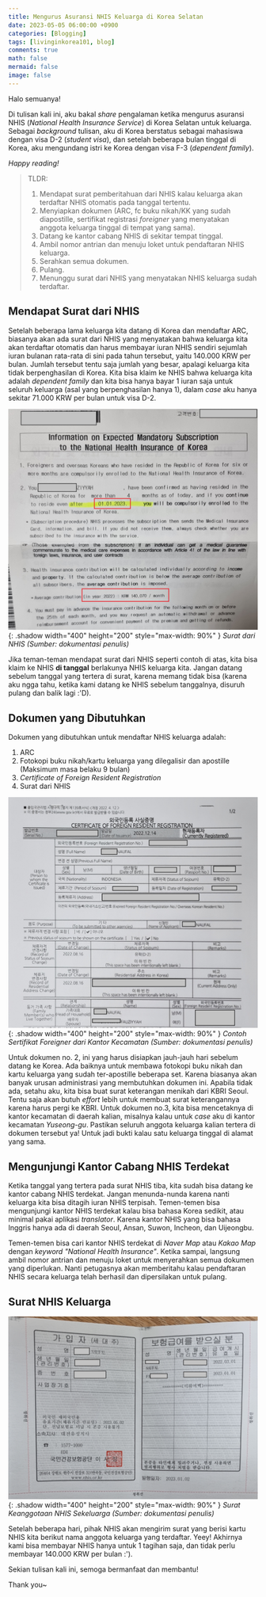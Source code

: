 ```yaml
---
title: Mengurus Asuransi NHIS Keluarga di Korea Selatan
date: 2023-05-05 06:00:00 +0900
categories: [Blogging]
tags: [livinginkorea101, blog]
comments: true
math: false
mermaid: false
image: false
---
```


Halo semuanya! 

Di tulisan kali ini, aku bakal *share* pengalaman ketika mengurus asuransi NHIS (*National Health Insurance Service*) di Korea Selatan untuk keluarga. Sebagai *background* tulisan, aku di Korea berstatus sebagai mahasiswa dengan visa D-2 (*student visa*), dan setelah beberapa bulan tinggal di Korea, aku mengundang istri ke Korea dengan visa F-3 (*dependent family*).


*Happy reading!*

> TLDR:
> 
> 1. Mendapat surat pemberitahuan dari NHIS kalau keluarga akan terdaftar NHIS otomatis pada tanggal tertentu.
> 2. Menyiapkan dokumen (ARC, fc buku nikah/KK yang sudah diapostille, sertifikat registrasi *foreigner* yang menyatakan anggota keluarga tinggal di tempat yang sama).
> 3. Datang ke kantor cabang NHIS di sekitar tempat tinggal.
> 4. Ambil nomor antrian dan menuju loket untuk pendaftaran NHIS keluarga.
> 5. Serahkan semua dokumen.
> 6. Pulang.
> 7. Menunggu surat dari NHIS yang menyatakan NHIS keluarga sudah terdaftar.


## Mendapat Surat dari NHIS

Setelah beberapa lama keluarga kita datang di Korea dan mendaftar ARC, biasanya akan ada surat dari NHIS yang menyatakan bahwa keluarga kita akan terdaftar otomatis dan harus membayar iuran NHIS sendiri sejumlah iuran bulanan rata-rata di sini pada tahun tersebut, yaitu 140.000 KRW per bulan. Jumlah tersebut tentu saja jumlah yang besar, apalagi keluarga kita tidak berpenghasilan di Korea. Kita bisa klaim ke NHIS bahwa keluarga kita adalah *dependent family* dan kita bisa hanya bayar 1 iuran saja untuk seluruh keluarga (asal yang berpenghasilan hanya 1), dalam *case* aku hanya sekitar 71.000 KRW per bulan untuk visa D-2.

![Surat dari NHIS](/assets/post/img/suratnhis.jpg){: .shadow width="400" height="200" style="max-width: 90%" }
_Surat dari NHIS (Sumber: dokumentasi penulis)_

Jika teman-teman mendapat surat dari NHIS seperti contoh di atas, kita bisa klaim ke NHIS **di tanggal** berlakunya NHIS keluarga kita. Jangan datang sebelum tanggal yang tertera di surat, karena memang tidak bisa (karena aku ngga tahu, ketika kami datang ke NHIS sebelum tanggalnya, disuruh pulang dan balik lagi :'D).

## Dokumen yang Dibutuhkan

Dokumen yang dibutuhkan untuk mendaftar NHIS keluarga adalah:
1. ARC
2. Fotokopi buku nikah/kartu keluarga yang dilegalisir dan apostille (Maksimum masa belaku 9 bulan)
3. *Certificate of Foreign Resident Registration*
4. Surat dari NHIS

![Sertifikat Foreigner](/assets/post/img/sertifikatforeigner.jpg){: .shadow width="400" height="200" style="max-width: 90%" }
_Contoh Sertifikat Foreigner dari Kantor Kecamatan (Sumber: dokumentasi penulis)_

Untuk dokumen no. 2, ini yang harus disiapkan jauh-jauh hari sebelum datang ke Korea. Ada baiknya untuk membawa fotokopi buku nikah dan kartu keluarga yang sudah ter-apostille beberapa set. Karena biasanya akan banyak urusan administrasi yang membutuhkan dokumen ini. Apabila tidak ada, setahu aku, kita bisa buat surat keterangan menikah dari KBRI Seoul. Tentu saja akan butuh *effort* lebih untuk membuat surat keterangannya karena harus pergi ke KBRI. Untuk dokumen no.3, kita bisa mencetaknya di kantor kecamatan di daerah kalian, misalnya kalau untuk *case* aku di kantor kecamatan *Yuseong-gu*. Pastikan seluruh anggota keluarga kalian tertera di dokumen tersebut ya! Untuk jadi bukti kalau satu keluarga tinggal di alamat yang sama.

## Mengunjungi Kantor Cabang NHIS Terdekat

Ketika tanggal yang tertera pada surat NHIS tiba, kita sudah bisa datang ke kantor cabang NHIS terdekat. Jangan menunda-nunda karena nanti keluarga kita bisa ditagih iuran NHIS terpisah. Temen-temen bisa mengunjungi kantor NHIS terdekat kalau bisa bahasa Korea sedikit, atau minimal pakai aplikasi *translator*. Karena kantor NHIS yang bisa bahasa Inggris hanya ada di daerah Seoul, Ansan, Suwon, Incheon, dan Uijeongbu. 

Temen-temen bisa cari kantor NHIS terdekat di *Naver Map* atau *Kakao Map* dengan *keyword* *"National Health Insurance"*. Ketika sampai, langsung ambil nomor antrian dan menuju loket untuk menyerahkan semua dokumen yang diperlukan. Nanti petugasnya akan memberitahu kalau pendaftaran NHIS secara keluarga telah berhasil dan dipersilakan untuk pulang.
 

## Surat NHIS Keluarga

![NHIS Keluarga](/assets/post/img/nhiskeluarga.jpg){: .shadow width="400" height="200" style="max-width: 90%" }
_Surat Keanggotaan NHIS Sekeluarga (Sumber: dokumentasi penulis)_

Setelah beberapa hari, pihak NHIS akan mengirim surat yang berisi kartu NHIS kita berikut nama anggota keluarga yang terdaftar. Yeey! Akhirnya kami bisa membayar NHIS hanya untuk 1 tagihan saja, dan tidak perlu membayar 140.000 KRW per bulan :').

Sekian tulisan kali ini, semoga bermanfaat dan membantu!

Thank you~



